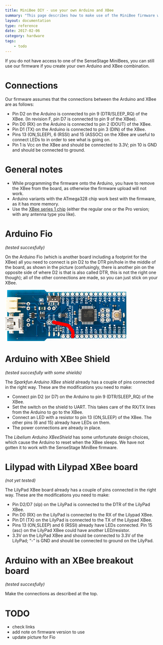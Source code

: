 ```yaml
---
title: MiniBee DIY - use your own Arduino and XBee
summary: "This page describes how to make use of the MiniBee firmware with your own Arduino and XBee combination."
layout: documentation
type: reference
date: 2017-02-06
category: hardware
tags:
    - todo
---
```


If you do not have access to one of the SenseStage MiniBees, you can still use our firmware if you create your own Arduino and XBee combination.

# Connections

Our firmware assumes that the connections between the Arduino and XBee are as follows:

* Pin D2 on the Arduino is connected to pin 9 (DTR/SLEEP_RQ) of the XBee. (In revision F, pin D7 is connected to pin 9 of the XBee).
* Pin D0 (RX) on the Arduino is connected to pin 2 (DOUT) of the XBee.
* Pin D1 (TX) on the Arduino is connected to pin 3 (DIN) of the XBee.
* Pins 13 (ON,SLEEP), 6 (RSSI) and 15 (ASSOC) on the XBee are useful to connect LEDs to in order to see what is going on.
* Pin 1 is Vcc on the XBee and should be connected to 3.3V; pin 10 is GND and should be connected to ground.

# General notes

* While programming the firmware onto the Arduino, you have to remove the XBee from the board, as otherwise the firmware upload will not work.
* Arduino variants with the ATmega328 chip work best with the firmware, as it has more memory.
* Use the [XBee series 1 chip](xbee-choice-and-configuration) (either the regular one or the Pro version; with any antenna type you like).

# Arduino Fio

*(tested succesfully)*

On the Arduino Fio (which is another board including a footprint for the XBee) all you need to connect is pin D2 to the DTR pin/hole in the middle of the board, as shown in the picture (confusingly, there is another pin on the opposite side of where D2 is that is also called DTR, this is not the right one though); all of the other connections are made, so you can just stick on your XBee.

![](/img/ArduinoFio_minibee.jpg)

# Arduino with XBee Shield

*(tested succesfully with some shields)*

The *Sparkfun Arduino XBee shield* already has a couple of pins connected in the right way. These are the modifications you need to make:

* Connect pin D2 (or D7) on the Arduino to pin 9 (DTR/SLEEP_RQ) of the XBee.
* Set the switch on the shield to UART. This takes care of the RX/TX lines from the Arduino to go to the XBee.
* Connect an LED with a resistor to pin 13 (ON,SLEEP) of the XBee. The other pins (6 and 15) already have LEDs on them.
* The power connections are already in place.

The *Libelium Arduino XBeeShield* has some unfortunate design choices, which cause the Arduino to reset when the XBee sleeps. We have not gotten it to work with the SenseStage MiniBee firmware.

# Lilypad with Lilypad XBee board

*(not yet tested)*

The LilyPad XBee board already has a couple of pins connected in the right way. These are the modifications you need to make:

* Pin D2/D7 (slp) on the LilyPad is connected to the DTR of the LilyPad XBee.
* Pin D0 (RX) on the LilyPad is connected to the RX of the Lilypad XBee.
* Pin D1 (TX) on the LilyPad is connected to the TX of the Lilypad XBee.
* Pins 13 (ON,SLEEP) and 6 (RSSI) already have LEDs connected. Pin 15 (asc) on the LilyPad XBee could have another LED/resistor.
* 3.3V on the LilyPad XBee and should be connected to 3.3V of the LilyPad; “-” is GND and should be connected to ground on the LilyPad.

# Arduino with an XBee breakout board

*(tested succesfully)*

Make the connections as described at the top.

# TODO

- check links
- add note on firmware version to use
- update picture for Fio

